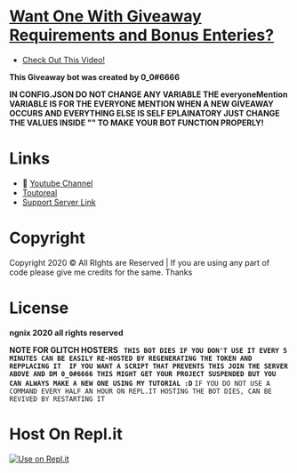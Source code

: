 # [Want One With Giveaway Requirements and Bonus Enteries?](https://github.com/ZeroDiscord/Giveaway)
- [Check Out This Video!](https://www.youtube.com/watch?v=9E6gREwQH6o)

**This Giveaway bot was created by 0_0#6666**

**IN CONFIG.JSON DO NOT CHANGE ANY VARIABLE THE everyoneMention VARIABLE IS FOR THE EVERYONE MENTION WHEN A NEW GIVEAWAY OCCURS AND EVERYTHING ELSE IS SELF EPLAINATORY JUST CHANGE THE VALUES 
INSIDE "" TO MAKE YOUR BOT FUNCTION PROPERLY!**
# Links
- 🔗 [Youtube Channel](https://www.youtube.com/channel/UCF9E-xef9jL9QgziZRDHKKQ)
-  [Toutoreal ](https://youtu.be/9E6gREwQH6o)
- [Support Server Link](https://discord.gg/ARu4hr6hJw)
# Copyright 
Copyright 2020 © All RIghts are Reserved | If you are using any part of code please give me credits for the same. Thanks

# License
**ngnix 2020 all rights reserved**

**NOTE FOR GLITCH HOSTERS 
`` THIS BOT DIES IF YOU DON'T USE IT EVERY 5 MINUTES CAN BE EASILY RE-HOSTED BY REGENERATING THE TOKEN AND REPPLACING IT 
IF YOU WANT A SCRIPT THAT PREVENTS THIS JOIN THE SERVER ABOVE AND DM 0_0#6666 THIS MIGHT GET YOUR PROJECT SUSPENDED BUT YOU CAN ALWAYS
MAKE A NEW ONE USING MY TUTORIAL :D``**
``IF YOU DO NOT USE A COMMAND EVERY HALF AN HOUR ON REPL.IT HOSTING THE BOT DIES, CAN BE REVIVED BY RESTARTING IT``

# Host On Repl.it
[![Use on Repl.it](https://repl.it/badge/github/ZeroDiscord/GiveawayBot)](https://repl.it/github/ZeroDiscord/GiveawayBot)
